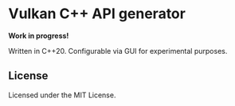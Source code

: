 # Vulkan C++ API generator
**Work in progress!**

Written in C++20.
Configurable via GUI for experimental purposes.


## License
Licensed under the MIT License.